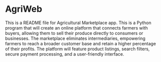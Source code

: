 # AgriWeb
This is a README file for  Agricultural Marketplace app. This is a Python program that will create an online platform that connects farmers with buyers, allowing them to sell their produce directly to consumers or businesses. The marketplace eliminates intermediaries, empowering farmers to reach a broader customer base and retain a higher percentage of their profits. The platform will feature product listings, search filters, secure payment processing, and a user-friendly interface.

